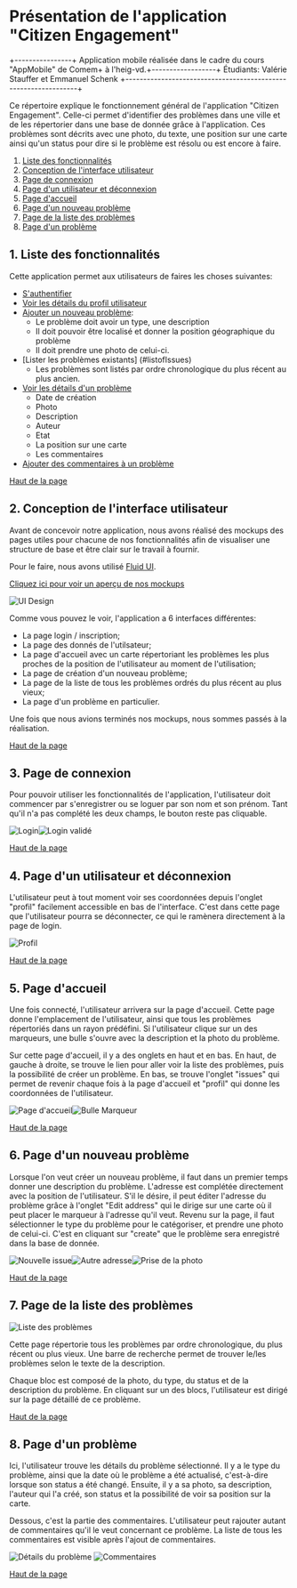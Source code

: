 # Présentation de l'application "Citizen Engagement"

<a name="top"></a>
+----------------+
Application mobile réalisée dans le cadre du cours "AppMobile" de Comem+ à l'heig-vd.+------------------+
Étudiants: Valérie Stauffer et Emmanuel Schenk
+----------------------------------------------------------------+


Ce répertoire explique le fonctionnement général de l'application "Citizen Engagement". Celle-ci permet d'identifier des problèmes dans une ville et de les répertorier dans une base de donnée grâce à l'application. Ces problèmes sont décrits avec une photo, du texte, une position sur une carte ainsi qu'un status pour dire si le problème est résolu ou est encore à faire. 

1. [Liste des fonctionnalités](#features)
2. [Conception de l'interface utilisateur](#ui)
3. [Page de connexion](#login)
4. [Page d'un utilisateur et déconnexion](#profil)
5. [Page d'accueil](#mainPage)
6. [Page d'un nouveau problème](#newIssue)
7. [Page de la liste des problèmes](#listofIssues)
8. [Page d'un problème](#detailsofIssue)


<a name="features"></a>
## 1. Liste des fonctionnalités

Cette application permet aux utilisateurs de faires les choses suivantes:

* [S'authentifier](#login)
* [Voir les détails du profil utilisateur](#profil)
* [Ajouter un nouveau problème](#newIssue):
  * Le problème doit avoir un type, une description
  * Il doit pouvoir être localisé et donner la position géographique du problème
  * Il doit prendre une photo de celui-ci.
* [Lister les problèmes existants] (#listofIssues)
  * Les problèmes sont listés par ordre chronologique du plus récent au plus ancien.
* [Voir les détails d'un problème](#detailsofIssue)
  * Date de création
  * Photo
  * Description
  * Auteur 
  * Etat
  * La position sur une carte
  * Les commentaires
* [Ajouter des commentaires à un problème](#detailsofIssue) 

<a href="#top">Haut de la page</a>



<a name="ui"></a>
## 2. Conception de l'interface utilisateur

Avant de concevoir notre application, nous avons réalisé des mockups des pages utiles pour chacune de nos fonctionnalités afin de visualiser une structure de base et être clair sur le travail à fournir.

Pour le faire, nous avons utilisé [Fluid UI](https://www.fluidui.com).

[Cliquez ici pour voir un aperçu de nos mockups](https://www.fluidui.com/editor/live/preview/p_onGAuhWggwgJk9UxFvpbrlUqWxlmfde8.1460667315369)

![UI Design](setup/mockup.JPG)

Comme vous pouvez le voir, l'application a 6 interfaces différentes:

* La page login / inscription;
* La page des donnés de l'utilsateur;
* La page d'accueil avec un carte répertoriant les problèmes les plus proches de la position de l'utilisateur au moment de l'utilisation;
* La page de création d'un nouveau problème;
* La page de la liste de tous les problèmes ordrés du plus récent au plus vieux;
* La page d'un problème en particulier.

Une fois que nous avions terminés nos mockups, nous sommes passés à la réalisation.

<a href="#top">Haut de la page</a>

<a name="login"></a>
## 3. Page de connexion

Pour pouvoir utiliser les fonctionnalités de l'application, l'utilisateur doit commencer par s'enregistrer ou se loguer par son nom et son prénom. Tant qu'il n'a pas complété les deux champs, le bouton reste pas cliquable. 

![Login](setup/login.JPG)![Login validé](setup/login2.JPG)



<a href="#top">Haut de la page</a>

<a name="profil"></a>
## 4. Page d'un utilisateur et déconnexion

L'utilisateur peut à tout moment voir ses coordonnées depuis l'onglet "profil" facilement accessible en bas de l'interface. C'est dans cette page que l'utilisateur pourra se déconnecter, ce qui le ramènera directement à la page de login. 

![Profil](setup/profil.JPG)

<a href="#top">Haut de la page</a>

<a name="mainPage"></a>
## 5. Page d'accueil

Une fois connecté, l'utilisateur arrivera sur la page d'accueil. Cette page donne l'emplacement de l'utilisateur, ainsi que tous les problèmes répertoriés dans un rayon prédéfini. Si l'utilisateur clique sur un des marqueurs, une bulle s'ouvre avec la description et la photo du problème.

Sur cette page d'accueil, il y a des onglets en haut et en bas. En haut, de gauche à droite, se trouve le lien pour aller voir la liste des problèmes, puis la possibilité de créer un problème. En bas, se trouve l'onglet "issues" qui permet de revenir chaque fois à la page d'accueil et "profil" qui donne les coordonnées de l'utilisateur. 

![Page d'accueil](setup/mainPage.JPG)![Bulle Marqueur](setup/marker.JPG)

<a href="#top">Haut de la page</a>

<a name="newIssue"></a>
## 6. Page d'un nouveau problème

Lorsque l'on veut créer un nouveau problème, il faut dans un premier temps donner une description du problème. L'adresse est complétée directement avec la position de l'utilisateur. S'il le désire, il peut éditer l'adresse du problème grâce à l'onglet "Edit address" qui le dirige sur une carte où il peut placer le marqueur à l'adresse qu'il veut. Revenu sur la page, il faut sélectionner le type du problème pour le catégoriser, et prendre une photo de celui-ci. C'est en cliquant sur "create" que le problème sera enregistré dans la base de donnée.

![Nouvelle issue](setup/newIssue.JPG)![Autre adresse](setup/mapSearch.JPG)![Prise de la photo](setup/pictureIssue.JPG)

<a href="#top">Haut de la page</a>

<a name="listofIssues"></a>
## 7. Page de la liste des problèmes

![Liste des problèmes](setup/listofIssues.JPG)

Cette page répertorie tous les problèmes par ordre chronologique, du plus récent ou plus vieux. Une barre de recherche permet de trouver le/les problèmes selon le texte de la description. 

Chaque bloc est composé de la photo, du type, du status et de la description du problème. En cliquant sur un des blocs, l'utilisateur est dirigé sur la page détaillé de ce problème. 


<a href="#top">Haut de la page</a>

<a name="detailsofIssue"></a>
## 8. Page d'un problème

Ici, l'utilisateur trouve les détails du problème sélectionné. Il y a le type du problème, ainsi que la date où le problème a été actualisé, c'est-à-dire lorsque son status a été changé. Ensuite, il y a sa photo, sa description, l'auteur qui l'a créé, son status et la possibilité de voir sa position sur la carte. 

Dessous, c'est la partie des commentaires. L'utilisateur peut rajouter autant de commentaires qu'il le veut concernant ce problème. La liste de tous les commentaires est visible après l'ajout de commentaires. 

![Détails du problème](setup/detailofIssue.JPG) ![Commentaires](setup/comments.JPG)

<a href="#top">Haut de la page</a>


